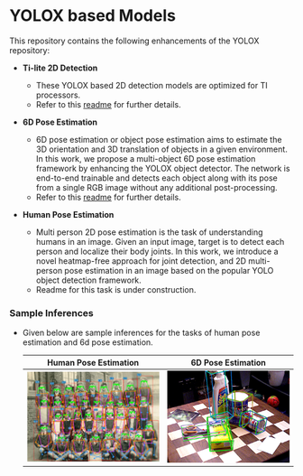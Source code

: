 # YOLOX based Models
This repository contains the following enhancements of the YOLOX repository:
* **Ti-lite 2D Detection** 
    * These YOLOX based 2D detection models are optimized for TI processors. 
    * Refer to this [readme](./README_2d_od.md) for further details.

* **6D Pose Estimation** 
    * 6D pose estimation or object pose estimation aims to estimate the 3D orientation and 3D translation of objects in a given environment.  In this work, we propose a multi-object 6D pose estimation framework by enhancing the YOLOX object detector. The network is end-to-end trainable and detects each object along with its pose from a single RGB image without any additional post-processing.
    * Refer to this [readme](./README_6d_pose.md) for further details.

* **Human Pose Estimation** 
    * Multi person 2D pose estimation is the task of understanding humans in an image. Given an input image, target is to detect each person and localize their body joints. In this work, we introduce a novel heatmap-free approach for joint detection, and 2D multi-person pose estimation in an image based on the popular YOLO object detection framework. 
    * Readme for this task is under construction.

### Sample Inferences
* Given below are sample inferences for the tasks of human pose estimation and 6d pose estimation.

     Human Pose Estimation   | 6D Pose Estimation 
    :-------------------------:|:-------------------------:
    <img width="440" src="./assets/demo_hpe.jpg"> | <img width="400" src="./assets/demo_6d.png">